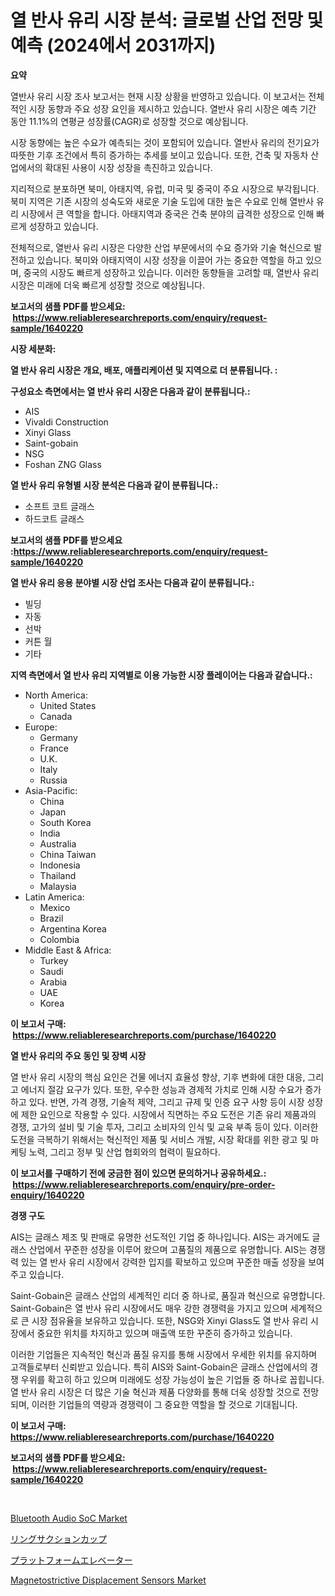 <p><h1>열 반사 유리 시장 분석: 글로벌 산업 전망 및 예측 (2024에서 2031까지)</h1></p><p><strong>요약</strong></p>
<p><p>열반사 유리 시장 조사 보고서는 현재 시장 상황을 반영하고 있습니다. 이 보고서는 전체적인 시장 동향과 주요 성장 요인을 제시하고 있습니다. 열반사 유리 시장은 예측 기간 동안 11.1%의 연평균 성장률(CAGR)로 성장할 것으로 예상됩니다.</p><p>시장 동향에는 높은 수요가 예측되는 것이 포함되어 있습니다. 열반사 유리의 전기요가 따뜻한 기후 조건에서 특히 증가하는 추세를 보이고 있습니다. 또한, 건축 및 자동차 산업에서의 확대된 사용이 시장 성장을 촉진하고 있습니다.</p><p>지리적으로 분포하면 북미, 아태지역, 유럽, 미국 및 중국이 주요 시장으로 부각됩니다. 북미 지역은 기존 시장의 성숙도와 새로운 기술 도입에 대한 높은 수요로 인해 열반사 유리 시장에서 큰 역할을 합니다. 아태지역과 중국은 건축 분야의 급격한 성장으로 인해 빠르게 성장하고 있습니다.</p><p>전체적으로, 열반사 유리 시장은 다양한 산업 부문에서의 수요 증가와 기술 혁신으로 발전하고 있습니다. 북미와 아태지역이 시장 성장을 이끌어 가는 중요한 역할을 하고 있으며, 중국의 시장도 빠르게 성장하고 있습니다. 이러한 동향들을 고려할 때, 열반사 유리 시장은 미래에 더욱 빠르게 성장할 것으로 예상됩니다.</p></p>
<p><strong>보고서의 샘플 PDF를 받으세요: &nbsp;<a href="https://www.reliableresearchreports.com/enquiry/request-sample/1640220">https://www.reliableresearchreports.com/enquiry/request-sample/1640220</a></strong></p>
<p><strong>시장 세분화:</strong></p>
<p><strong> 열 반사 유리 시장은 개요, 배포, 애플리케이션 및 지역으로 더 분류됩니다. :</strong></p>
<p><strong>구성요소 측면에서는 열 반사 유리 시장은 다음과 같이 분류됩니다.:</strong></p>
<p><ul><li>AIS</li><li>Vivaldi Construction</li><li>Xinyi Glass</li><li>Saint-gobain</li><li>NSG</li><li>Foshan ZNG Glass</li></ul></p>
<p><strong> 열 반사 유리 유형별 시장 분석은 다음과 같이 분류됩니다.:</strong></p>
<p><ul><li>소프트 코트 글래스</li><li>하드코트 글래스</li></ul></p>
<p><strong>보고서의 샘플 PDF를 받으세요 :<a href="https://www.reliableresearchreports.com/enquiry/request-sample/1640220">https://www.reliableresearchreports.com/enquiry/request-sample/1640220</a></strong></p>
<p><strong> 열 반사 유리 응용 분야별 시장 산업 조사는 다음과 같이 분류됩니다.:</strong></p>
<p><ul><li>빌딩</li><li>자동</li><li>선박</li><li>커튼 월</li><li>기타</li></ul></p>
<p><strong>지역 측면에서 열 반사 유리 지역별로 이용 가능한 시장 플레이어는 다음과 같습니다.:</strong></p>
<p><ul>
    <li>
        North America:
        <ul>
            <li>United States</li>
            <li>Canada</li>
        </ul>
    </li>
    <li>
        Europe:
        <ul>
            <li>Germany</li>
            <li>France</li>
            <li>U.K.</li>
            <li>Italy</li>
            <li>Russia</li>
        </ul>
    </li>
    <li>
        Asia-Pacific:
        <ul>
            <li>China</li>
            <li>Japan</li>
            <li>South Korea</li>
            <li>India</li>
            <li>Australia</li>
            <li>China Taiwan</li>
            <li>Indonesia</li>
            <li>Thailand</li>
            <li>Malaysia</li>
        </ul>
    </li>
    <li>
        Latin America:
        <ul>
            <li>Mexico</li>
            <li>Brazil</li>
            <li>Argentina Korea</li>
            <li>Colombia</li>
        </ul>
    </li>
    <li>
        Middle East & Africa:
        <ul>
            <li>Turkey</li>
            <li>Saudi</li>
            <li>Arabia</li>
            <li>UAE</li>
            <li>Korea</li>
        </ul>
    </li>
    </ul></p>
<p><strong>이 보고서 구매: &nbsp;<a href="https://www.reliableresearchreports.com/purchase/1640220">https://www.reliableresearchreports.com/purchase/1640220</a></strong></p>
<p><strong>열 반사 유리의 주요 동인 및 장벽 시장</strong></p>
<p><p>열 반사 유리 시장의 핵심 요인은 건물 에너지 효율성 향상, 기후 변화에 대한 대응, 그리고 에너지 절감 요구가 있다. 또한, 우수한 성능과 경제적 가치로 인해 시장 수요가 증가하고 있다. 반면, 가격 경쟁, 기술적 제약, 그리고 규제 및 인증 요구 사항 등이 시장 성장에 제한 요인으로 작용할 수 있다. 시장에서 직면하는 주요 도전은 기존 유리 제품과의 경쟁, 고가의 설비 및 기술 투자, 그리고 소비자의 인식 및 교육 부족 등이 있다. 이러한 도전을 극복하기 위해서는 혁신적인 제품 및 서비스 개발, 시장 확대를 위한 광고 및 마케팅 노력, 그리고 정부 및 산업 협회와의 협력이 필요하다.</p></p>
<p><strong>이 보고서를 구매하기 전에 궁금한 점이 있으면 문의하거나 공유하세요.: &nbsp;<a href="https://www.reliableresearchreports.com/enquiry/pre-order-enquiry/1640220">https://www.reliableresearchreports.com/enquiry/pre-order-enquiry/1640220</a></strong></p>
<p><strong>경쟁 구도</strong></p>
<p><p>AIS는 글래스 제조 및 판매로 유명한 선도적인 기업 중 하나입니다. AIS는 과거에도 글래스 산업에서 꾸준한 성장을 이루어 왔으며 고품질의 제품으로 유명합니다. AIS는 경쟁력 있는 열 반사 유리 시장에서 강력한 입지를 확보하고 있으며 꾸준한 매출 성장을 보여주고 있습니다.</p><p>Saint-Gobain은 글래스 산업의 세계적인 리더 중 하나로, 품질과 혁신으로 유명합니다. Saint-Gobain은 열 반사 유리 시장에서도 매우 강한 경쟁력을 가지고 있으며 세계적으로 큰 시장 점유율을 보유하고 있습니다. 또한, NSG와 Xinyi Glass도 열 반사 유리 시장에서 중요한 위치를 차지하고 있으며 매출액 또한 꾸준히 증가하고 있습니다.</p><p>이러한 기업들은 지속적인 혁신과 품질 유지를 통해 시장에서 우세한 위치를 유지하며 고객들로부터 신뢰받고 있습니다. 특히 AIS와 Saint-Gobain은 글래스 산업에서의 경쟁 우위를 확고히 하고 있으며 미래에도 성장 가능성이 높은 기업들 중 하나로 꼽힙니다. 열 반사 유리 시장은 더 많은 기술 혁신과 제품 다양화를 통해 더욱 성장할 것으로 전망되며, 이러한 기업들의 역량과 경쟁력이 그 중요한 역할을 할 것으로 기대됩니다.</p></p>
<p><strong>이 보고서 구매: &nbsp; <a href="https://www.reliableresearchreports.com/purchase/1640220">https://www.reliableresearchreports.com/purchase/1640220</a></strong></p>
<p><strong>보고서의 샘플 PDF를 받으세요: &nbsp;<a href="https://www.reliableresearchreports.com/enquiry/request-sample/1640220">https://www.reliableresearchreports.com/enquiry/request-sample/1640220</a></strong><strong></strong></p>
<p>&nbsp;</p>
<p><p><a href="https://github.com/jhcraigie/Market-Research-Report-List-2/blob/main/bluetooth-audio-soc-market.md">Bluetooth Audio SoC Market</a></p><p><a href="https://github.com/RodHoppe07/Market-Research-Report-List-1/blob/main/871697210341.md">リングサクションカップ</a></p><p><a href="https://github.com/laurenreichert/Market-Research-Report-List-1/blob/main/819395010340.md">プラットフォームエレベーター</a></p><p><a href="https://github.com/sonuprakash1/Market-Research-Report-List-2/blob/main/magnetostrictive-displacement-sensors-market.md">Magnetostrictive Displacement Sensors Market</a></p></p>